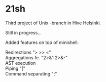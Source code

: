# 21sh

Third project of Unix -branch in Hive Helsinki.

Still in progress...

Added features on top of minishell:

Redirections "> >> <" <br>
Aggregations fe. "2>&1 2>&-" <br>
AST execution <br>
Piping "|" <br>
Command separating ";"

